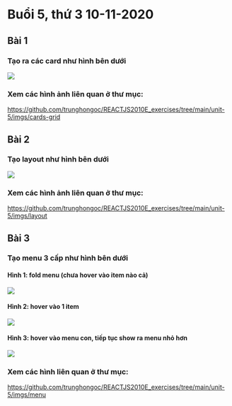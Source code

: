 # Buổi 5, thứ 3 10-11-2020

## Bài 1
### Tạo ra các card như hình bên dưới

![](https://github.com/trunghongoc/REACTJS2010E_exercises/blob/main/unit-5/imgs/cards-grid/grid.png "")

### Xem các hình ảnh liên quan ở thư mục:
https://github.com/trunghongoc/REACTJS2010E_exercises/tree/main/unit-5/imgs/cards-grid


## Bài 2
### Tạo layout như hình bên dưới
![](https://github.com/trunghongoc/REACTJS2010E_exercises/blob/main/unit-5/imgs/layout/simple-layout.jpg "")

### Xem các hình ảnh liên quan ở thư mục:
https://github.com/trunghongoc/REACTJS2010E_exercises/tree/main/unit-5/imgs/layout


## Bài 3
### Tạo menu 3 cấp như hình bên dưới

#### Hình 1: fold menu (chưa hover vào item nào cả)

![](https://github.com/trunghongoc/REACTJS2010E_exercises/blob/main/unit-5/imgs/menu/fold.png "")


#### Hình 2: hover vào 1 item
![](https://github.com/trunghongoc/REACTJS2010E_exercises/blob/main/unit-5/imgs/menu/hover-1.png "")

#### Hình 3: hover vào menu con, tiếp tục show ra menu nhỏ hơn
![](https://github.com/trunghongoc/REACTJS2010E_exercises/blob/main/unit-5/imgs/menu/hover-2.png "")

### Xem các hình liên quan ở thư mục:
https://github.com/trunghongoc/REACTJS2010E_exercises/tree/main/unit-5/imgs/menu